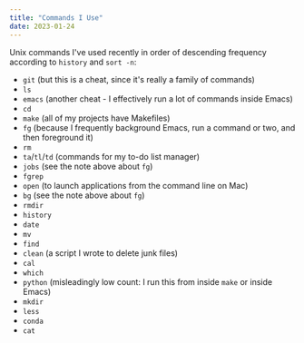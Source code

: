 ```yaml
---
title: "Commands I Use"
date: 2023-01-24
---
```


Unix commands I've used recently in order of descending frequency according to `history` and `sort -n`:

- `git` (but this is a cheat, since it's really a family of commands)
- `ls`
- `emacs` (another cheat - I effectively run a lot of commands inside Emacs)
- `cd`
- `make` (all of my projects have Makefiles)
- `fg` (because I frequently background Emacs, run a command or two, and then foreground it)
- `rm`
- `ta`/`tl`/`td` (commands for my to-do list manager)
- `jobs` (see the note above about `fg`)
- `fgrep`
- `open` (to launch applications from the command line on Mac)
- `bg` (see the note above about `fg`)
- `rmdir`
- `history`
- `date`
- `mv`
- `find`
- `clean` (a script I wrote to delete junk files)
- `cal`
- `which`
- `python` (misleadingly low count: I run this from inside `make` or inside Emacs)
- `mkdir`
- `less`
- `conda`
- `cat`
